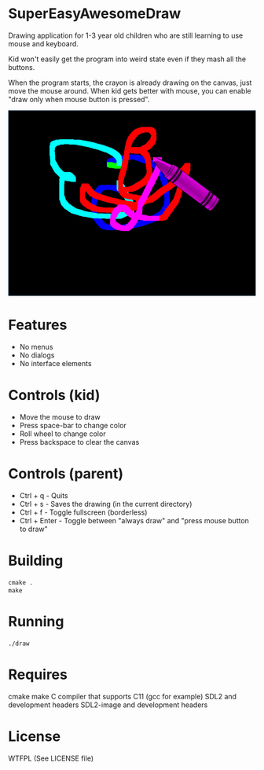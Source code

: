SuperEasyAwesomeDraw
==
Drawing application for 1-3 year old children who are still learning to use mouse and keyboard.

Kid won't easily get the program into weird state even if they mash all the buttons.

When the program starts, the crayon is already drawing on the canvas, just move the mouse around. When kid gets better with mouse, you can enable "draw only when mouse button is pressed".

![alt text](https://github.com/dusteddk/supereasyawesomedraw/blob/master/screenshot.jpg?raw=true)

Features
==
- No menus
- No dialogs
- No interface elements

Controls (kid)
==
- Move the mouse to draw
- Press space-bar to change color
- Roll wheel to change color
- Press backspace to clear the canvas

Controls (parent)
==
- Ctrl + q - Quits
- Ctrl + s - Saves the drawing (in the current directory)
- Ctrl + f - Toggle fullscreen (borderless)
- Ctrl + Enter - Toggle between "always draw" and "press mouse button to draw"

Building
==
```
cmake .
make
```

Running
==
```
./draw
```

Requires
==
cmake
make
C compiler that supports C11 (gcc for example)
SDL2 and development headers
SDL2-image and development headers

License
==
WTFPL (See LICENSE file)
